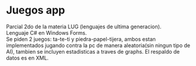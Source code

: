 # Juegos app

Parcial 2do de la materia LUG (lenguajes de ultima generacion).  
  Lenguaje C# en Windows Forms.  
  Se piden 2 juegos: ta-te-ti y piedra-papel-tijera, ambos estan implementados jugando contra la pc de manera aleatoria(sin ningun tipo de AI), 
tambien se incluyen estadisticas a traves de graphs.
El respaldo de datos es en XML.
